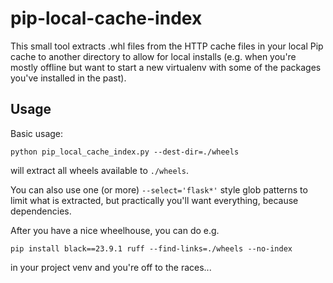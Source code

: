 # pip-local-cache-index

This small tool extracts .whl files from the HTTP cache files in your local Pip cache
to another directory to allow for local installs (e.g. when you're mostly offline but
want to start a new virtualenv with some of the packages you've installed in the past).

## Usage

Basic usage:

```
python pip_local_cache_index.py --dest-dir=./wheels
```

will extract all wheels available to `./wheels`.

You can also use one (or more) `--select='flask*'` style glob patterns to limit what
is extracted, but practically you'll want everything, because dependencies.

After you have a nice wheelhouse, you can do e.g.

```
pip install black==23.9.1 ruff --find-links=./wheels --no-index
```

in your project venv and you're off to the races...
